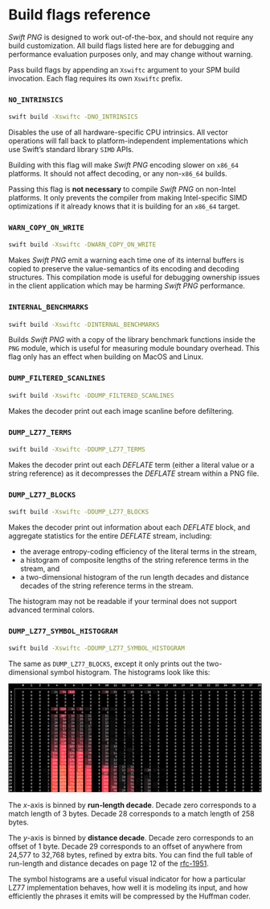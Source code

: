 # Build flags reference

*Swift PNG* is designed to work out-of-the-box, and should not require any build customization. All build flags listed here are for debugging and performance evaluation purposes only, and may change without warning.

Pass build flags by appending an `Xswiftc` argument to your SPM build invocation. Each flag requires its own `Xswiftc` prefix.


### `NO_INTRINSICS`

```bash
swift build -Xswiftc -DNO_INTRINSICS
```

Disables the use of all hardware-specific CPU intrinsics. All vector operations will fall back to platform-independent implementations which use Swift’s standard library `SIMD` APIs.

Building with this flag will make *Swift PNG* encoding slower on `x86_64` platforms. It should not affect decoding, or any non-`x86_64` builds.

Passing this flag is **not necessary** to compile *Swift PNG* on non-Intel platforms. It only prevents the compiler from making Intel-specific SIMD optimizations if it already knows that it is building for an `x86_64` target.

### `WARN_COPY_ON_WRITE`

```bash
swift build -Xswiftc -DWARN_COPY_ON_WRITE
```

Makes *Swift PNG* emit a warning each time one of its internal buffers is copied to preserve the value-semantics of its encoding and decoding structures. This compilation mode is useful for debugging ownership issues in the client application which may be harming *Swift PNG* performance.

### `INTERNAL_BENCHMARKS`

```bash
swift build -Xswiftc -DINTERNAL_BENCHMARKS
```

Builds *Swift PNG* with a copy of the library benchmark functions inside the `PNG` module, which is useful for measuring module boundary overhead. This flag only has an effect when building on MacOS and Linux.


### `DUMP_FILTERED_SCANLINES`

```bash
swift build -Xswiftc -DDUMP_FILTERED_SCANLINES
```

Makes the decoder print out each image scanline before defiltering.

### `DUMP_LZ77_TERMS`

```bash
swift build -Xswiftc -DDUMP_LZ77_TERMS
```

Makes the decoder print out each *DEFLATE* term (either a literal value or a string reference) as it decompresses the *DEFLATE* stream within a PNG file.

### `DUMP_LZ77_BLOCKS`

```bash
swift build -Xswiftc -DDUMP_LZ77_BLOCKS
```

Makes the decoder print out information about each *DEFLATE* block, and aggregate statistics for the entire *DEFLATE* stream, including:

* the average entropy-coding efficiency of the literal terms in the stream,
* a histogram of composite lengths of the string reference terms in the stream, and
* a two-dimensional histogram of the run length decades and distance decades of the string reference terms in the stream.

The histogram may not be readable if your terminal does not support advanced terminal colors.

### `DUMP_LZ77_SYMBOL_HISTOGRAM`

```bash
swift build -Xswiftc -DDUMP_LZ77_SYMBOL_HISTOGRAM
```

The same as `DUMP_LZ77_BLOCKS`, except it only prints out the two-dimensional symbol histogram. The histograms look like this:

![example histogram](sample-histogram.png)

The *x*-axis is binned by **run-length decade**. Decade zero corresponds to a match length of 3 bytes. Decade 28 corresponds to a match length of 258 bytes.

The *y*-axis is binned by **distance decade**. Decade zero corresponds to an offset of 1 byte. Decade 29 corresponds to an offset of anywhere from 24,577 to 32,768 bytes, refined by extra bits. You can find the full table of run-length and distance decades on page 12 of the [rfc-1951](https://tools.ietf.org/html/rfc1951).

The symbol histograms are a useful visual indicator for how a particular LZ77 implementation behaves, how well it is modeling its input, and how efficiently the phrases it emits will be compressed by the Huffman coder.
